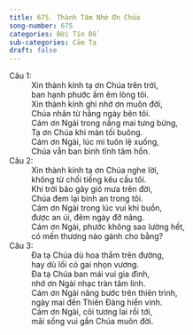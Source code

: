 ```yaml
---
title: 675. Thành Tâm Nhớ Ơn Chúa
song-number: 675
categories: Đời Tín Đồ
sub-categories: Cảm Tạ
draft: false
---
```

<dl><dt>Câu 1:</dt><dd data-verse="1">Xin thành kính tạ ơn Chúa trên trời, <br/>ban hạnh phước ấm êm lòng tôi. <br/>Xin thành kính ghi nhớ ơn muôn đời, <br/>Chúa nhân từ hằng ngày bên tôi. <br/>Cám ơn Ngài trong nắng mai tưng bừng, <br/>Tạ ơn Chúa khi màn tối buông. <br/>Cám ơn Ngài, lúc mi tuôn lệ xuống, <br/>Chúa vẫn ban bình tĩnh tâm hồn. </dd><dt>Câu 2:</dt><dd data-verse="2">Xin thành kính tạ ơn Chúa nghe lời, <br/>không từ chối tiếng kêu cầu tôi. <br/>Khi trời bão gây gió mưa trên đời, <br/>Chúa đem lại bình an trong tôi. <br/>Cám ơn Ngài trong lúc vui khi buồn, <br/>được an ủi, đêm ngày đỡ nâng. <br/>Cám ơn Ngài, phước không sao lường hết, <br/>có mến thương nào gánh cho bằng? </dd><dt>Câu 3:</dt><dd data-verse="3">Đa tạ Chúa dù hoa thắm trên đường, <br/>hay dù lối có gai nhọn vương. <br/>Đa tạ Chúa ban mái vui gia đình, <br/>nhớ ơn Ngài nhạc tràn tâm linh. <br/>Cám ơn Ngài nâng bước trên thiên trình, <br/>ngày mai đến Thiên Đàng hiển vinh. <br/>Cám ơn Ngài, cõi tương lai rồi tới, <br/>mãi sống vui gần Chúa muôn đời. </dd></dl>